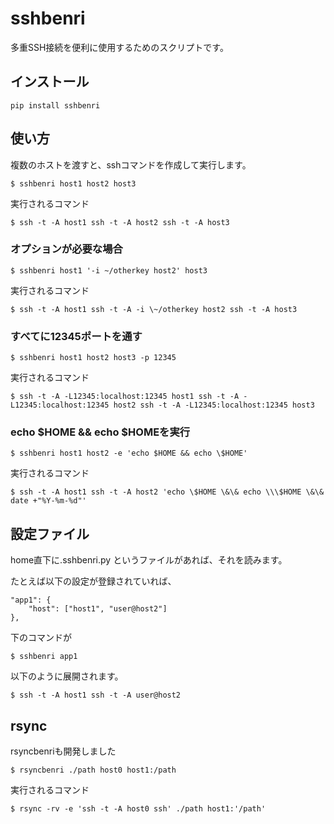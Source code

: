 sshbenri
========

多重SSH接続を便利に使用するためのスクリプトです。

## インストール
```
pip install sshbenri
```

## 使い方
 複数のホストを渡すと、sshコマンドを作成して実行します。
```
$ sshbenri host1 host2 host3
```

 実行されるコマンド

```
$ ssh -t -A host1 ssh -t -A host2 ssh -t -A host3
```

### オプションが必要な場合

```
$ sshbenri host1 '-i ~/otherkey host2' host3
```

実行されるコマンド

```
$ ssh -t -A host1 ssh -t -A -i \~/otherkey host2 ssh -t -A host3
```

### すべてに12345ポートを通す

```
$ sshbenri host1 host2 host3 -p 12345
```

 実行されるコマンド

```
$ ssh -t -A -L12345:localhost:12345 host1 ssh -t -A -L12345:localhost:12345 host2 ssh -t -A -L12345:localhost:12345 host3
```

### echo $HOME && echo \$HOMEを実行

```
$ sshbenri host1 host2 -e 'echo $HOME && echo \$HOME'
```

 実行されるコマンド

```
$ ssh -t -A host1 ssh -t -A host2 'echo \$HOME \&\& echo \\\$HOME \&\& date +"%Y-%m-%d"'
```

## 設定ファイル
home直下に.sshbenri.py というファイルがあれば、それを読みます。

たとえば以下の設定が登録されていれば、

    "app1": {
        "host": ["host1", "user@host2"]
    },

下のコマンドが

```
$ sshbenri app1
```

以下のように展開されます。

```
$ ssh -t -A host1 ssh -t -A user@host2
```


## rsync
rsyncbenriも開発しました

```
$ rsyncbenri ./path host0 host1:/path
```

実行されるコマンド
```
$ rsync -rv -e 'ssh -t -A host0 ssh' ./path host1:'/path'
```
